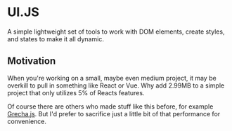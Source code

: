 # UI.JS

A simple lightweight set of tools to work with DOM elements,
create styles, and states to make it all dynamic.

## Motivation

When you're working on a small, maybe even medium project,
it may be overkill to pull in something like React or Vue.
Why add 2.99MB to a simple project that only utilizes 5%
of Reacts features.

Of course there are others who made stuff like this before,
for example [Grecha.js](https://github.com/tsoding/grecha.js).
But I'd prefer to sacrifice just a little bit of that performance
for convenience.
